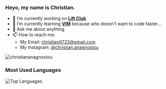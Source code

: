 ### Heyo, my name is Christian.

<!-- I love [anime](https://myanimelist.net/animelist/maxhero), games, [game development](https://en.wikipedia.org/wiki/Video_game_development) and [functional programming](https://en.wikipedia.org/wiki/Functional_programming). -->

- 🔭 I’m currently working on [**Lift Club**](https://github.com/christiananagnostou/workout-logger)
- 🌱 I’m currently learning [**VIM**](https://www.vim.org/) because who doesn't want to code faster...
- 💬 Ask me about anything
- 📫 How to reach me:
  - My Email: [christian0722@gmail.com](mailto:christian0722@gmail.com)
  - My Instagram: [@christian.anagnostou](https://www.instagram.com/christian.anagnostou/)

<!-- ### 📋 Projects
#### TypeScript
  | Name | Type | Description |
  | --- | --- | --- |
  | [Tiling Chat](https://github.com/themaxhero/Tiling-Chat) | Personal Project | An i3-wm inspired chat client made in Elm |
  | [Hero Music Player](https://github.com/themaxhero/Hero-Music-Player) | Personal Project | A Music Player with Minimalistic design made in Elm |
  | [HEborn](https://github.com/HackerExperience/HEBorn) | [Hacker Experience 2](https://github.com/HackerExperience)'s Frontend - As an Employee | A Hacker Simulation Game |
  | Elm Calculator | Personal Project | My first elm project |
#### JavaScript
  | Name | Type | Description |
  | --- | --- | --- |
  | [Carrier Pigeon](https://github.com/themaxhero/CarrierPigeon) | Personal Project |  A Realtime Chat Server. |
  | [Arch-Composer](https://github.com/themaxhero/Arch-Composer) | Personal Project | My way of creating a reusable custom install of archlinux. |
  | [Helix](https://github.com/HackerExperience/Helix) | [Hacker Experience 2](https://github.com/HackerExperience)'s Backend - As an Employee | A Hacker Simulation Game | -->

<p align="left"> <img src="https://komarev.com/ghpvc/?username=christiananagnostou&color=272822" alt="christiananagnostou" /> </p>

### Most Used Languages
![Top Languages](https://github-readme-stats.vercel.app/api/top-langs/?layout=compact&theme=monokai&username=christiananagnostou&langs_count=6)

<!-- ### Trophies
<p align="center">
  <a href="https://github.com/ryo-ma/github-profile-trophy" align="center">
    <img align="center" src="https://github-profile-trophy.vercel.app/?theme=monokai&margin-w=8&column=7&username=christiananagnostou" alt="Trophies" />
  </a>
</p> -->
